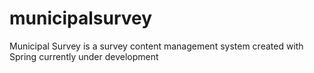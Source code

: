 # municipalsurvey

Municipal Survey is a survey content management system created with Spring currently under development


